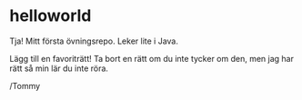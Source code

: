 
# helloworld
Tja!
Mitt första övningsrepo. Leker lite i Java.

Lägg till en favoriträtt! Ta bort en rätt om du inte tycker om den,
men jag har rätt så min lär du inte röra.

/Tommy
